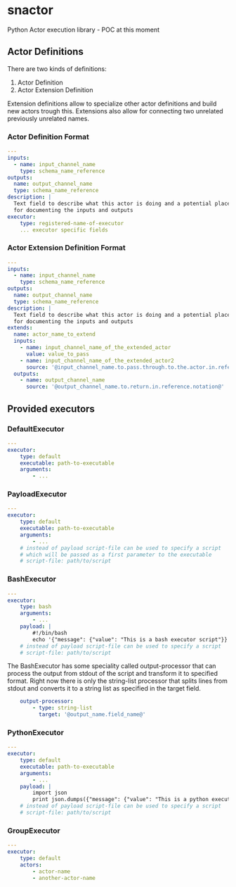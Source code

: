 # snactor
Python Actor execution library - POC at this moment


## Actor Definitions

There are two kinds of definitions:

1. Actor Definition
2. Actor Extension Definition

Extension definitions allow to specialize other actor definitions
and build new actors trough this. Extensions also allow for connecting
two unrelated previously unrelated names.

### Actor Definition Format

```yaml
---
inputs:
  - name: input_channel_name
    type: schema_name_reference
outputs:
  name: output_channel_name
  type: schema_name_reference
description: |
  Text field to describe what this actor is doing and a potential place
  for documenting the inputs and outputs
executor:
    type: registered-name-of-executor
    ... executor specific fields
```

### Actor Extension Definition Format

```yaml
---
inputs:
  - name: input_channel_name
    type: schema_name_reference
outputs:
  name: output_channel_name
  type: schema_name_reference
description: |
  Text field to describe what this actor is doing and a potential place
  for documenting the inputs and outputs
extends:
  name: actor_name_to_extend
  inputs:
    - name: input_channel_name_of_the_extended_actor
      value: value_to_pass
    - name: input_channel_name_of_the_extended_actor2
      source: '@input_channel_name.to.pass.through.to.the.actor.in.reference.notation@'
  outputs:
    - name: output_channel_name
      source: '@output_channel_name.to.return.in.reference.notation@'

```


## Provided executors
### DefaultExecutor
```yaml
---
executor:
    type: default
    executable: path-to-executable
    arguments:
        - ...
```


### PayloadExecutor
```yaml
---
executor:
    type: default
    executable: path-to-executable
    arguments:
        - ...
    # instead of payload script-file can be used to specify a script
    # which will be passed as a first parameter to the executable
    # script-file: path/to/script
```

### BashExecutor
```yaml
---
executor:
    type: bash
    arguments:
        - ...
    payload: |
        #!/bin/bash
        echo '{"message": {"value": "This is a bash executor script"}}'
    # instead of payload script-file can be used to specify a script
    # script-file: path/to/script
```

The BashExecutor has some speciality called output-processor that can process
the output from stdout of the script and transform it to specified format.
Right now there is only the string-list processor that splits lines from stdout and
converts it to a string list as specified in the target field.
```yaml
    output-processor:
        - type: string-list
          target: '@output_name.field_name@'
```

### PythonExecutor
```yaml
---
executor:
    type: default
    executable: path-to-executable
    arguments:
        - ...
    payload: |
        import json
        print json.dumps({"message": {"value": "This is a python executor script"}})
    # instead of payload script-file can be used to specify a script
    # script-file: path/to/script
```

### GroupExecutor
```yaml
---
executor:
    type: default
    actors:
        - actor-name
        - another-actor-name
```

